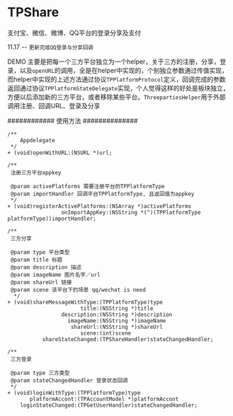 # TPShare
支付宝、微信、微博、QQ平台的登录分享及支付

11.17 -- `更新完成QQ登录与分享回调`

 DEMO 主要是把每一个三方平台独立为一个helper，关于三方的注册，分享，登录，以及`openURL`的调用，全是在helper中实现的，个别独立参数通过传值实现，而helper中实现的上述方法通过协议`TPPlatformProtocol`定义，回调完成的参数返回通过协议`TPPlatformStateDelegate`实现，个人觉得这样的好处是板块独立，方便以后添加新的三方平台，或者移除某些平台。`ThreepartiesHelper`用于外部调用注册、回调URL、登录及分享

############ 使用方法 ##############
``` 回调URL
/**
    Appdelegate 
 */
+ (void)openWithURL:(NSURL *)url;

```

```
/**
 注册三方平台appkey

 @param activePlatforms 需要注册平台的TPPlatformType
 @param importHandler 回调平台TPPlatformType, 且返回值为appkey
 */
+ (void)registerActivePlatforms:(NSArray *)activePlatforms
                 onImportAppKey:(NSString *(^)(TPPlatformType platformType))importHandler;

```

```
/**
 三方分享

 @param type 平台类型
 @param title 标题
 @param description 描述
 @param imageName 图片名字／url
 @param shareUrl 链接
 @param scene 该平台下的场景 qq/wechat is need
  */
+ (void)shareMessageWithType:(TPPlatformType)type
                       title:(NSString *)title
                 description:(NSString *)description
                   imageName:(NSString *)imageName
                    shareUrl:(NSString *)shareUrl
                       scene:(int)scene
           shareStateChanged:(TPShareHandler)stateChangedHandler;

```

```
/**
 三方登录

 @param type 三方类型
 @param stateChangedHandler 登录状态回调
 */
+ (void)loginWithType:(TPPlatformType)type
       platformAccont:(TPAccountModel *)platformAccont
    loginStateChanged:(TPGetUserHandler)stateChangedHandler;

```

